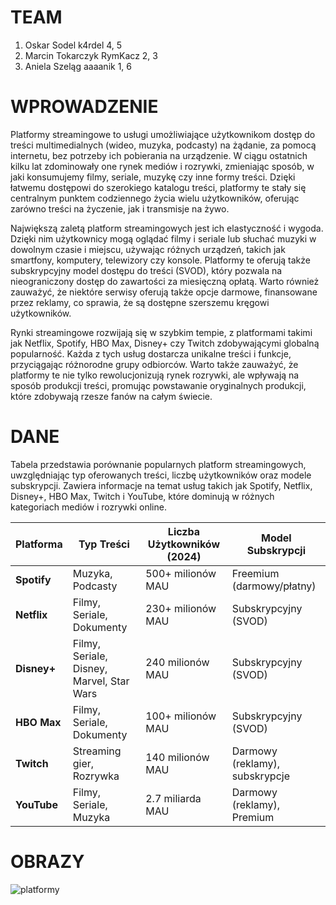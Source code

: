 # TEAM

1. Oskar Sodel k4rdel 4, 5
2. Marcin Tokarczyk RymKacz 2, 3
3. Aniela Szeląg aaaanik 1, 6

# WPROWADZENIE
Platformy streamingowe to usługi umożliwiające użytkownikom dostęp do treści multimedialnych (wideo, muzyka, podcasty) na żądanie, za pomocą internetu, bez potrzeby ich pobierania na urządzenie. W ciągu ostatnich kilku lat zdominowały one rynek mediów i rozrywki, zmieniając sposób, w jaki konsumujemy filmy, seriale, muzykę czy inne formy treści. Dzięki łatwemu dostępowi do szerokiego katalogu treści, platformy te stały się centralnym punktem codziennego życia wielu użytkowników, oferując zarówno treści na życzenie, jak i transmisje na żywo.

Największą zaletą platform streamingowych jest ich elastyczność i wygoda. Dzięki nim użytkownicy mogą oglądać filmy i seriale lub słuchać muzyki w dowolnym czasie i miejscu, używając różnych urządzeń, takich jak smartfony, komputery, telewizory czy konsole. Platformy te oferują także subskrypcyjny model dostępu do treści (SVOD), który pozwala na nieograniczony dostęp do zawartości za miesięczną opłatą. Warto również zauważyć, że niektóre serwisy oferują także opcje darmowe, finansowane przez reklamy, co sprawia, że są dostępne szerszemu kręgowi użytkowników.

Rynki streamingowe rozwijają się w szybkim tempie, z platformami takimi jak Netflix, Spotify, HBO Max, Disney+ czy Twitch zdobywającymi globalną popularność. Każda z tych usług dostarcza unikalne treści i funkcje, przyciągając różnorodne grupy odbiorców. Warto także zauważyć, że platformy te nie tylko rewolucjonizują rynek rozrywki, ale wpływają na sposób produkcji treści, promując powstawanie oryginalnych produkcji, które zdobywają rzesze fanów na całym świecie.

# DANE
Tabela przedstawia porównanie popularnych platform streamingowych, uwzględniając typ oferowanych treści, liczbę użytkowników oraz modele subskrypcji. Zawiera informacje na temat usług takich jak Spotify, Netflix, Disney+, HBO Max, Twitch i YouTube, które dominują w różnych kategoriach mediów i rozrywki online.


| Platforma     | Typ Treści                 | Liczba Użytkowników (2024) | Model Subskrypcji            |
|---------------|----------------------------|----------------------------|------------------------------|
| **Spotify**   | Muzyka, Podcasty           | 500+ milionów MAU          | Freemium (darmowy/płatny)    |
| **Netflix**   | Filmy, Seriale, Dokumenty  | 230+ milionów MAU          | Subskrypcyjny (SVOD)         |
| **Disney+**   | Filmy, Seriale, Disney, Marvel, Star Wars | 240 milionów MAU     | Subskrypcyjny (SVOD)         |
| **HBO Max**   | Filmy, Seriale, Dokumenty  | 100+ milionów MAU          | Subskrypcyjny (SVOD)         |
| **Twitch**    | Streaming gier, Rozrywka   | 140 milionów MAU           | Darmowy (reklamy), subskrypcje |
| **YouTube**   | Filmy, Seriale, Muzyka     | 2.7 miliarda MAU           | Darmowy (reklamy), Premium   |

# OBRAZY
![platformy](https://images.gram.pl/news/zsho20220917193551072oiii.jpg)
